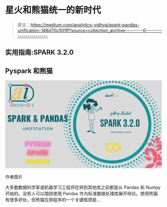 # 星火和熊猫统一的新时代

> 原文：<https://medium.com/analytics-vidhya/spark-pandas-unification-148d70c001ff?source=collection_archive---------0----------------------->

## 实用指南:SPARK 3.2.0

## Pyspark 和熊猫

![](img/33c066919de7d5fcf790b4fc631fc6b9.png)

作者图片

大多数数据科学家或机器学习工程师在转到其他库之前都是从 Pandas 和 Numpy 开始的。没有人可以围绕使用 Pandas 作为标准数据处理库展开辩论。使用熊猫有很多好处，但熊猫应用程序的一个关键瓶颈是…